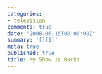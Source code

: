 ```yaml
---
categories:
- television
comments: true
date: "2008-06-15T00:00:00Z"
summary: '[][1]'
meta: true
published: true
title: My Show is Back!
---
```


[][1]

 [1]: http://www.youtube.com/v/OyazVH5101A&hl=en "Click here to block this object with Adblock Plus"